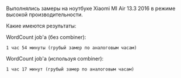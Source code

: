 Выполнялись замеры на ноутбуке Xiaomi MI Air 13.3 2016 в режиме высокой производительности.

Какие имеются результаты:
  
  WordCount job'a (без combiner):       
    
    1 час 54 минуты (грубый замер по аналоговым часам)
  
  WordCount job'a (используя combiner): 
  
    1 час 17 минут (грубый замер по аналоговым часам)  
